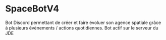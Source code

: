 # SpaceBotV4
Bot Discord permettant de créer et faire évoluer son agence spatiale grâce à plusieurs évènements / actions quotidiennes. Bot actif sur le serveur du JDE 
